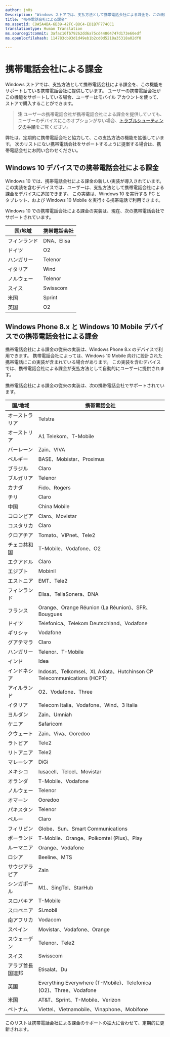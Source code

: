 ```yaml
---
author: jnHs
Description: "Windows ストアでは、支払方法として携帯電話会社による課金を、この機能をサポートしている携帯電話会社に提供しています。"
title: "携帯電話会社による課金"
ms.assetid: C8A5A4BA-6B39-42FC-B8C4-ED1B7F774CC1
translationtype: Human Translation
ms.sourcegitcommit: 3afac16fb79262dd6a75cd44804747d173e60edf
ms.openlocfilehash: 114783cb93d1d49eb1b2cd0d5218a35318a02df0

---
```


# 携帯電話会社による課金


Windows ストアでは、支払方法として携帯電話会社による課金を、この機能をサポートしている携帯電話会社に提供しています。 ユーザーの携帯電話会社がこの機能をサポートしている場合、ユーザーはモバイル アカウントを使って、ストアで購入することができます。

> **注**  ユーザーの携帯電話会社が携帯電話会社による課金を提供していても、ユーザーのデバイスにこのオプションがない場合、[トラブルシューティングの手順](http://go.microsoft.com/fwlink/p/?LinkId=523993)をご覧ください。

 

弊社は、定期的に携帯電話会社と協力して、この支払方法の機能を拡張しています。 次のリストにない携帯電話会社をサポートするように提案する場合は、携帯電話会社にお問い合わせください。

## Windows 10 デバイスでの携帯電話会社による課金


Windows 10 では、携帯電話会社による課金の新しい実装が導入されています。 この実装を含むデバイスでは、ユーザーは、支払方法として携帯電話会社による課金をデバイスに追加できます。 この実装は、Windows 10 を実行する PC とタブレット、および Windows 10 Mobile を実行する携帯電話で利用できます。

Windows 10 での携帯電話会社による課金の実装は、現在、次の携帯電話会社でサポートされています。

| 国/地域  | 携帯電話会社 |
|-----------------|------------------|
| フィンランド         | DNA、Elisa       |
| ドイツ         | O2               |
| ハンガリー         | Telenor          |
| イタリア           | Wind             |
| ノルウェー          | Telenor          |
| スイス     | Swisscom         |
| 米国   | Sprint           |
| 英国  | O2               |

 

## Windows Phone 8.x と Windows 10 Mobile デバイスでの携帯電話会社による課金


携帯電話会社による課金の従来の実装は、Windows Phone 8.x のデバイスで利用できます。 携帯電話会社によっては、Windows 10 Mobile 向けに設計された携帯電話にこの実装が含まれている場合があります。 この実装を含むデバイスでは、携帯電話会社による課金が支払方法として自動的にユーザーに提供されます。

携帯電話会社による課金の従来の実装は、次の携帯電話会社でサポートされています。

| 国/地域       | 携帯電話会社                                                   |
|----------------------|--------------------------------------------------------------------|
| オーストラリア            | Telstra                                                            |
| オーストリア              | A1 Telekom、T-Mobile                                               |
| バーレーン              | Zain、VIVA                                                         |
| ベルギー              | BASE、Mobistar、Proximus                                           |
| ブラジル               | Claro                                                              |
| ブルガリア             | Telenor                                                            |
| カナダ               | Fido、Rogers                                                       |
| チリ                | Claro                                                              |
| 中国                | China Mobile                                                       |
| コロンビア             | Claro、Movistar                                                    |
| コスタリカ           | Claro                                                              |
| クロアチア              | Tomato、VIPnet、Tele2                                              |
| チェコ共和国       | T-Mobile、Vodafone、O2                                             |
| エクアドル              | Claro                                                              |
| エジプト                | Mobinil                                                            |
| エストニア              | EMT、Tele2                                                         |
| フィンランド              | Elisa、TeliaSonera、DNA                                            |
| フランス               | Orange、Orange Réunion (La Réunion)、SFR、Bouygues                 |
| ドイツ              | Telefonica、Telekom Deutschland、Vodafone                          |
| ギリシャ               | Vodafone                                                           |
| グアテマラ            | Claro                                                              |
| ハンガリー              | Telenor、T-Mobile                                                  |
| インド                | Idea                                                               |
| インドネシア            | Indosat、Telkomsel、XL Axiata、Hutchinson CP Telecommunications (HCPT)     |
| アイルランド              | O2、Vodafone、Three                                                |
| イタリア                | Telecom Italia、Vodafone、Wind、3 Italia                           |
| ヨルダン               | Zain、Umniah                                                       |
| ケニア                | Safaricom                                                          |
| クウェート               | Zain、Viva、Ooredoo                                                |
| ラトビア               | Tele2                                                              |
| リトアニア            | Tele2                                                              |
| マレーシア             | DiGi                                                               |
| メキシコ               | Iusacell、Telcel、Movistar                                         |
| オランダ          | T-Mobile、Vodafone                                                 |
| ノルウェー               | Telenor                                                            |
| オマーン                 | Ooredoo                                                            |
| パキスタン             | Telenor                                                            |
| ペルー                 | Claro                                                              |
| フィリピン          | Globe、Sun、Smart Communications                                   |
| ポーランド               | T-Mobile、Orange、Polkomtel (Plus)、Play                           |
| ルーマニア              | Orange、Vodafone                                                   |
| ロシア               | Beeline、MTS                                                       |
| サウジアラビア         | Zain                                                               |
| シンガポール            | M1、SingTel、StarHub                                               |
| スロバキア             | T-Mobile                                                           |
| スロベニア             | Si.mobil                                                           |
| 南アフリカ         | Vodacom                                                            |
| スペイン                | Movistar、Vodafone、Orange                                         |
| スウェーデン               | Telenor、Tele2                                                     |
| スイス          | Swisscom                                                           |
| アラブ首長国連邦 | Etisalat、Du                                                       |
| 英国       | Everything Everywhere (T-Mobile)、Telefonica (O2)、Three、Vodafone |
| 米国        | AT&T、Sprint、T-Mobile、Verizon                                    |
| ベトナム              | Viettel、Vietnamobile、Vinaphone、Mobifone                         |

 

このリストは携帯電話会社による課金のサポートの拡大に合わせて、定期的に更新されます。

 

 







<!--HONumber=Sep16_HO2-->


